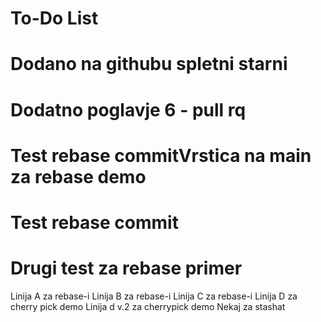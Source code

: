 # To-Do List
# Dodano na githubu spletni starni
# Dodatno poglavje 6 - pull rq
# Test rebase commitVrstica na main za rebase demo
# Test rebase commit
# Drugi test za rebase primer
Linija A za rebase-i
Linija B za rebase-i
Linija C za rebase-i
Linija D za cherry pick demo
Linija d v.2 za cherrypick demo
Nekaj za stashat
